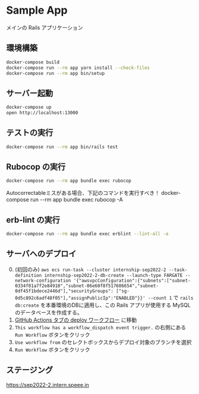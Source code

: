 # Sample App

メインの Rails アプリケーション

## 環境構築

``` bash
docker-compose build
docker-compose run --rm app yarn install --check-files
docker-compose run --rm app bin/setup
```

## サーバー起動

``` bash
docker-compose up
open http://localhost:13000
```

## テストの実行

``` bash
docker-compose run --rm app bin/rails test
```

## Rubocop の実行

``` bash
docker-compose run --rm app bundle exec rubocop
```

Autocorrectableミスがある場合、下記のコマンドを実行すべき！
docker-compose run --rm app bundle exec rubocop -A

## erb-lint の実行
```bash
docker-compose run --rm app bundle exec erblint --lint-all -a
```

## サーバへのデプロイ

0. (初回のみ) `aws ecs run-task --cluster internship-sep2022-2 --task-definition internship-sep2022-2-db-create --launch-type FARGATE --network-configuration '{"awsvpcConfiguration":{"subnets":["subnet-0334f01a7f2e84910","subnet-06e60f8f517606654","subnet-0df45f1bdece2446d"],"securityGroups": ["sg-0d5c892c6adf48f05"],"assignPublicIp":"ENABLED"}}' --count 1` で `rails db:create` を本番環境のDBに適用し、この Rails アプリが使用する MySQL のデータベースを作成する。
1. [GitHub Actions タブの deploy ワークフロー](https://github.com/speee/hr-eng-internship-2022-2nd-team-2/actions) に移動
2. `This workflow has a workflow_dispatch event trigger.` の右側にある `Run Workflow` ボタンをクリック
3. `Use workflow from` のセレクトボックスからデプロイ対象のブランチを選択
4. `Run Workflow` ボタンをクリック

## ステージング
https://sep2022-2.intern.speee.in
